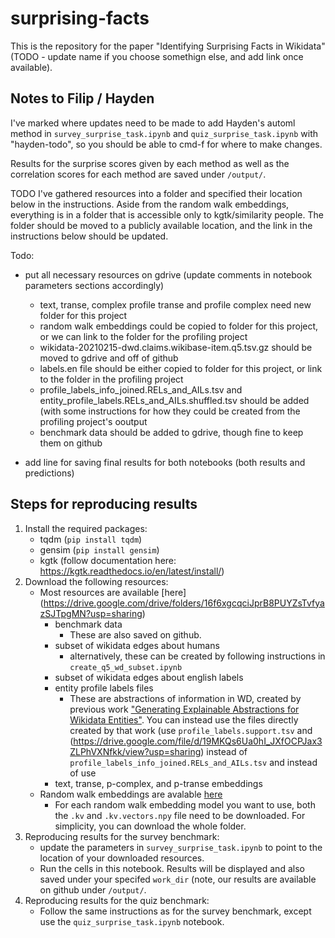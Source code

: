 # surprising-facts
This is the repository for the paper "Identifying Surprising Facts in Wikidata" (TODO - update name if you choose somethign else, and add link once available).

## Notes to Filip / Hayden
I've marked where updates need to be made to add Hayden's automl method in `survey_surprise_task.ipynb` and `quiz_surprise_task.ipynb` with "hayden-todo", so you should be able to cmd-f for where to make changes.

Results for the surprise scores given by each method as well as the correlation scores for each method are saved under `/output/`.

TODO
I've gathered resources into a folder and specified their location below in the instructions. Aside from the random walk embeddings, everything is in a folder that is accessible only to kgtk/similarity people. The folder should be moved to a publicly available location, and the link in the instructions below should be updated.


Todo:
* put all necessary resources on gdrive (update comments in notebook parameters sections accordingly)
    * text, transe, complex profile transe and profile complex need new folder for this project
    * random walk embeddings could be copied to folder for this project, or we can link to the folder for the profiling project
    * wikidata-20210215-dwd.claims.wikibase-item.q5.tsv.gz should be moved to gdrive and off of github
    * labels.en file should be either copied to folder for this project, or link to the folder in the profiling project
    * profile_labels_info_joined.RELs_and_AILs.tsv and entity_profile_labels.RELs_and_AILs.shuffled.tsv should be added (with some instructions for how they could be created from the profiling project's ooutput
    * benchmark data should be added to gdrive, though fine to keep them on github
   
* add line for saving final results for both notebooks (both results and predictions)


## Steps for reproducing results
1. Install the required packages:
    * tqdm (`pip install tqdm`)
    * gensim (`pip install gensim`)
    * kgtk (follow documentation here: https://kgtk.readthedocs.io/en/latest/install/)
2. Download the following resources:
    * Most resources are available [here] (https://drive.google.com/drive/folders/16f6xgcqciJprB8PUYZsTvfyazSJTpgMN?usp=sharing)
        * benchmark data
            * These are also saved on github.
        * subset of wikidata edges about humans
            * alternatively, these can be created by following instructions in `create_q5_wd_subset.ipynb`
        * subset of wikidata edges about english labels
        * entity profile labels files
            * These are abstractions of information in WD, created by previous work ["Generating Explainable Abstractions for Wikidata Entities"](https://dl.acm.org/doi/10.1145/3460210.3493580). You can instead use the files directly created by that work (use `profile_labels.support.tsv` and (https://drive.google.com/file/d/19MKQs6Ua0hI_JXfOCPJax3ZLPhVXNfkk/view?usp=sharing) instead of `profile_labels_info_joined.RELs_and_AILs.tsv` and instead of  use 
        * text, transe, p-complex, and p-transe embeddings
    * Random walk embeddings are avalable [here](https://drive.google.com/drive/folders/1XE7w29_kr7yeEMuSDJbBifcR3iGuawd_?usp=sharing)
        * For each random walk embedding model you want to use, both the `.kv` and `.kv.vectors.npy` file need to be downloaded. For simplicity, you can download the whole folder.
3. Reproducing results for the survey benchmark:
    * update the parameters in `survey_surprise_task.ipynb` to point to the location of your downloaded resources.
    * Run the cells in this notebook. Results will be displayed and also saved under your specifed `work_dir` (note, our results are available on github under `/output/`.
4. Reproducing results for the quiz benchmark:
    * Follow the same instructions as for the survey benchmark, except use the `quiz_surprise_task.ipynb` notebook.